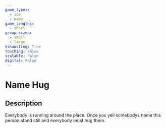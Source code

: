 ```yaml
---
game_types:
  - ice
  - name
game_lengths:
  - short
group_sizes:
  - small
  - large
exhausting: True
touching: False
scalable: False
digital: False
---
```

# Name Hug

## Description
Everybody is running around the place. Once you yell somebodys name this
person stand still and everybody must hug them.
